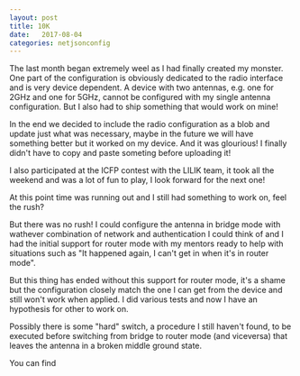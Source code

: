 ```yaml
---
layout: post
title: 10K
date:   2017-08-04
categories: netjsonconfig
---
```


The last month began extremely weel as I had finally created my monster. One part of the configuration is obviously dedicated to the radio interface and is very device dependent. A device with two antennas, e.g. one for 2GHz and one for 5GHz, cannot be configured with my single antenna configuration. But I also had to ship something that would work on mine!

In the end we decided to include the radio configuration as a blob and update just what was necessary, maybe in the future we will have something better but it worked on my device. And it was glourious! I finally didn't have to copy and paste someting before uploading it!

I also participated at the ICFP contest with the LILIK team, it took all the weekend and was a lot of fun to play, I look forward for the next one! 

At this point time was running out and I still had something to work on, feel the rush?

But there was no rush! I could configure the antenna in bridge mode with wathever combination of network and authentication I could think of and I had the initial support for router mode with my mentors ready to help with situations such as "It happened again, I can't get in when it's in router mode".

But this thing has ended without this support for router mode, it's a shame but the configuration closely match the one I can get from the device and still won't work when applied. I did various tests and now I have an hypothesis for other to work on.

Possibly there is some "hard" switch, a procedure I still haven't found, to be executed before switching from bridge to router mode (and viceversa) that leaves the antenna in a broken middle ground state.

You can find
